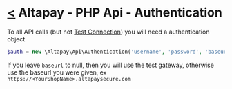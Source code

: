 [<](../index.md) Altapay - PHP Api - Authentication
================================================

To all API calls (but not [Test Connection](../test/test_connection.md)) you will need a authentication object
 
```php
$auth = new \Altapay\Api\Authentication('username', 'password', 'baseurl');
```

If you leave `baseurl` to null, then you will use the test gateway, otherwise use the baseurl you were given, ex `https://<YourShopName>.altapaysecure.com`
